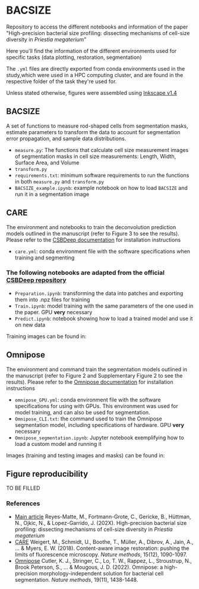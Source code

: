 # BACSIZE
Repository to access the different notebooks and information of the paper "High-precision bacterial size profiling: dissecting mechanisms of cell-size diversity in *Priestia megaterium*"

Here you'll find the information of the different environments used for specific tasks (data plotting, restoration, segmentation)

The `.yml` files are directly exported from conda environments used in the study,which were used in a HPC computing cluster, and are found in the respective folder of the task they're used for.

Unless stated otherwise, figures were assembled using [Inkscape v1.4](https://inkscape.org/)

## BACSIZE
A set of functions to measure rod-shaped cells from segmentation masks, estimate parameters to transform the data to account for segmentation error propagation, and sample data distributions. 

- `measure.py`: The functions that calculate cell size measurement images of segmentation masks in cell size measurements: Length, Width, Surface Area, and Volume
- `transform.py`
- `requirements.txt`: minimum software requirements to run the functions in both `measure.py` and `transform.py` 
- `BACSIZE_example.ipynb`: example notebook on how to load `BACSIZE` and run it in a segmentation image

## CARE 
The environment and notebooks to train the deconvolution prediction models outlined in the manuscript (refer to Figure 3 to see the results). Please refer to the [CSBDeep documentation](https://github.com/CSBDeep/CSBDeep) for installation instructions

- `care.yml`: conda environment file with the software specifications when training and segmenting
 
### The following notebooks are adapted from the official [CSBDeep repository](https://github.com/CSBDeep/CSBDeep)
- `Preparation.ipynb`: transforming the data into patches and exporting them into .npz files for training
- `Train.ipynb`: model training with the same parameters of the one used in the paper. GPU **very** necessary
- `Predict.ipynb`: notebook showing how to load a trained model and use it on new data

Training images can be found in:

## Omnipose
The environment and command train the segmentation models outlined in the manuscript (refer to Figure 2 and Supplementary Figure 2 to see the results). Please refer to the [Omnipose documentation](https://omnipose.readthedocs.io/) for installation instructions

- `omnipose_GPU.yml`: conda environment file with the software specifications for using with GPUs. This environment was used for model training, and can also be used for segmentation.
- `Omnipose_CLI.txt`: the command used to train the Omnipose segmentation model, including specifications of hardware. GPU **very** necessary
- `Omnipose_segmentation.ipynb`: Jupyter notebook exemplifying how to load a custom model and running it

Images (training and testing images and masks) can be found in:

## Figure reproducibility
TO BE FILLED

### References

- [Main article]() Reyes-Matte, M., Fortmann-Grote, C., Gericke, B., Hüttman, N., Ojkic, N., & Lopez-Garrido, J. (202X). High-precision bacterial size profiling: dissecting mechanisms of cell-size diversity in *Priestia megaterium*
- [CARE](https://www.nature.com/articles/s41592-018-0216-7) Weigert, M., Schmidt, U., Boothe, T., Müller, A., Dibrov, A., Jain, A., ... & Myers, E. W. (2018). Content-aware image restoration: pushing the limits of fluorescence microscopy. _Nature methods_, 15(12), 1090-1097.
- [Omnipose](https://www.nature.com/articles/s41592-022-01639-4) Cutler, K. J., Stringer, C., Lo, T. W., Rappez, L., Stroustrup, N., Brook Peterson, S., … & Mougous, J. D. (2022). Omnipose: a high-precision morphology-independent solution for bacterial cell segmentation. _Nature methods_, 19(11), 1438-1448.

